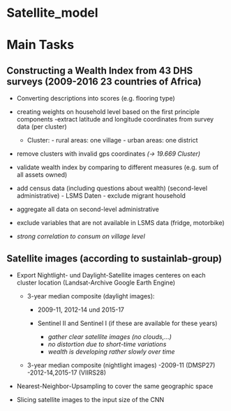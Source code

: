 # Satellite_model
# Main Tasks

## Constructing a Wealth Index from 43 DHS surveys (2009-2016 23 countries of Africa)
- Converting descriptions into scores (e.g. flooring type)
- creating weights on household level based on the first principle components
 -extract latitude and longitude coordinates from survey data (per cluster)
  - Cluster: - rural areas: one village
            - urban areas: one district
- remove clusters with invalid gps coordinates *(-> 19.669 Cluster)*

- validate wealth index by comparing to different measures (e.g. sum of all assets owned)

- add census data (including questions about wealth) (second-level administrative)
				- LSMS Daten 
					  - exclude migrant household
- aggregate all data on second-level administrative
- exclude variables that are not available in LSMS data (fridge, motorbike)
- *strong correlation to consum on village level*


## Satellite images (according to sustainlab-group)
- Export  Nightlight- und Daylight-Satellite images centeres on each cluster location (Landsat-Archive Google Earth Engine)
  - 3-year median composite (daylight images): 
    - 2009-11, 2012-14 und 2015-17
    - Sentinel II and Sentinel I (if these are available for these years)
  
        - *gather clear satellite images (no clouds,...)*
        - *no distortion due to short-time variations*
        - *wealth is developing rather slowly over time*

  -  3-year median composite (nightlight images)
		-2009-11 (DMSP27)
		-2012-14,2015-17 (VIIRS28)
		
- Nearest-Neighbor-Upsampling to cover the same geographic space

- Slicing satellite images to the input size of the CNN




